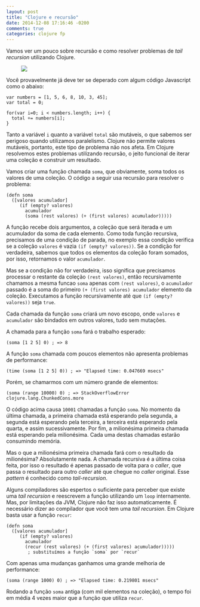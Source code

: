 ```yaml
---
layout: post
title: "Clojure e recursão"
date: 2014-12-08 17:16:46 -0200
comments: true
categories: clojure fp
---
```


Vamos ver um pouco sobre recursão e como resolver problemas de *tail recursion* utilizando Clojure. <!--more-->

<figure>
  <img src="{{ root_url }}/images/posts/recursion.jpg"/>
</figure>

Você provavelmente já deve ter se deperado com algum código Javascript como o abaixo:

```
var numbers = [1, 5, 6, 8, 10, 3, 45];
var total = 0;

for(var i=0; i < numbers.length; i++) {
  total += numbers[i];
}
```

Tanto a variável `i` quanto a variável `total` são mutáveis, o que sabemos ser perigoso quando utilizamos paralelismo. Clojure não permite valores mutáveis, portanto, este tipo de problema não nos afeta. Em Clojure resolvemos estes problemas utilizando recursão, o jeito funcional de iterar uma coleção e construir um resultado.

Vamos criar uma função chamada `soma`, que obviamente, soma todos os valores de uma coleção. O código a seguir usa recursão para resolver o problema:

```
(defn soma
  ([valores acumulador]
     (if (empty? valores)
       acumulador
       (soma (rest valores) (+ (first valores) acumulador)))))
```

A função recebe dois argumentos, a coleção que será iterada e um acumulador da soma de cada elemento. Como toda função recursiva, precisamos de uma condição de parada, no exemplo essa condição verifica se a coleção `valores` é vazia `(if (empty? valores))`. Se a condição for verdadeira, sabemos que todos os elementos da coleção foram somados, por isso, retornamos o valor `acumulador`.

Mas se a condição não for verdadeira, isso significa que precisamos processar o restante da coleção `(rest valores)`, então recursivamente chamamos a mesma funcao `soma` apenas com `(rest valores)`, o `acumulador` passado é a soma do primeiro `(+ (first valores) acumulador` elemento da coleção. Executamos a função recursivamente até que `(if (empty? valores))` seja `true`.

Cada chamada da função `soma` criará um novo escopo, onde `valores` e `acumulador` são bindados em outros valores, tudo sem mutações.

A chamada para a função `soma` fará o trabalho esperado:

```
(soma [1 2 5] 0) ; => 8
```

A função `soma` chamada com poucos elementos não apresenta problemas de performance:

```
(time (soma [1 2 5] 0)) ; => "Elapsed time: 0.047669 msecs"
```

Porém, se chamarmos com um número grande de elementos:

```
(soma (range 10000) 0) ; => StackOverflowError   clojure.lang.ChunkedCons.more
```

O código acima causa `10001` chamadas a função `soma`. No momento da última chamada, a primeira chamada está esperando pela segunda, a segunda está esperando pela terceira, a terceira está esperando pela quarta, e assim sucessivamente. Por fim, a milionésima primeira chamada está esperando pela milionésima. Cada uma destas chamadas estarão consumindo memória. 

Mas o que a milionésima primeira chamada fará com o resultado da milionésima? Absolutamente nada. A chamada recursiva é a última coisa feita, por isso o resultado é apenas passado de volta para o *caller*, que passa o resultado para outro *caller* até que chegue no *caller* original. Esse *pattern* é conhecido como *tail-recursion*.


Alguns compiladores são espertos o suficiente para perceber que existe uma *tail recursion* e reescrevem a função utilizando um `loop` internamente. Mas, por limitações da JVM, Clojure não faz isso automaticamente. É necessário dizer ao compilador que você tem uma *tail recursion*. Em Clojure basta usar a função `recur`:

```
(defn soma
  ([valores acumulador]
     (if (empty? valores)
       acumulador
       (recur (rest valores) (+ (first valores) acumulador)))))
        ; substituímos a função `soma` por `recur`
```

Com apenas uma mudanças ganhamos uma grande melhoria de performance:

```
(soma (range 1000) 0) ; => "Elapsed time: 0.219801 msecs"
```

Rodando a função `soma` antiga (com mil elementos na coleção), o tempo foi em média 4 vezes maior que a função que utiliza `recur`.

